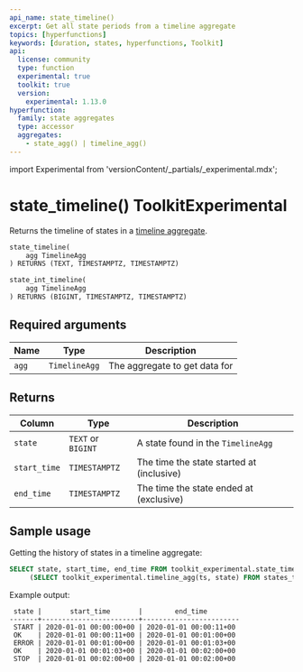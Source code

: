 ```yaml
---
api_name: state_timeline()
excerpt: Get all state periods from a timeline aggregate
topics: [hyperfunctions]
keywords: [duration, states, hyperfunctions, Toolkit]
api:
  license: community
  type: function
  experimental: true
  toolkit: true
  version:
    experimental: 1.13.0
hyperfunction:
  family: state aggregates
  type: accessor
  aggregates:
    - state_agg() | timeline_agg()
---
```


import Experimental from 'versionContent/_partials/_experimental.mdx';

# state_timeline()  <tag type="toolkit">Toolkit</tag><tag type="experimental-toolkit">Experimental</tag>

Returns the timeline of states in a [timeline aggregate][state_agg].  

```sql
state_timeline(
    agg TimelineAgg
) RETURNS (TEXT, TIMESTAMPTZ, TIMESTAMPTZ)

state_int_timeline(
    agg TimelineAgg
) RETURNS (BIGINT, TIMESTAMPTZ, TIMESTAMPTZ)
```

<Experimental />

## Required arguments

|Name|Type|Description|
|-|-|-|
|`agg`|`TimelineAgg`|The aggregate to get data for|

## Returns

|Column|Type|Description|
|-|-|-|
|`state`|`TEXT` or `BIGINT`|A state found in the `TimelineAgg`|
|`start_time`|`TIMESTAMPTZ`|The time the state started at (inclusive)|
|`end_time`|`TIMESTAMPTZ`|The time the state ended at (exclusive)|

## Sample usage

Getting the history of states in a timeline aggregate:

```sql
SELECT state, start_time, end_time FROM toolkit_experimental.state_timeline(
     (SELECT toolkit_experimental.timeline_agg(ts, state) FROM states_test));
```

Example output:

```
 state |       start_time       |        end_time
-------+------------------------+------------------------
 START | 2020-01-01 00:00:00+00 | 2020-01-01 00:00:11+00
 OK    | 2020-01-01 00:00:11+00 | 2020-01-01 00:01:00+00
 ERROR | 2020-01-01 00:01:00+00 | 2020-01-01 00:01:03+00
 OK    | 2020-01-01 00:01:03+00 | 2020-01-01 00:02:00+00
 STOP  | 2020-01-01 00:02:00+00 | 2020-01-01 00:02:00+00
```

[state_agg]: /api/:currentVersion:/hyperfunctions/state-aggregates/state_agg/
